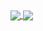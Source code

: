 <a href="https://github.com/ndaastudio/github-readme-stats">
  <img align="center" src="https://github-readme-stats.vercel.app/api/pin/?username=ndaastudio&repo=github-readme-stats" />
</a>
<a href="https://github.com/ndaastudio/convoychat">
  <img align="center" src="https://github-readme-stats.vercel.app/api/pin/?username=ndaastudio&repo=convoychat" />
</a>
